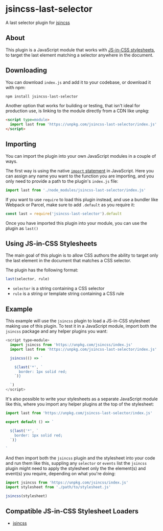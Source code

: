 # jsincss-last-selector

A last selector plugin for [jsincss](https://github.com/tomhodgins/jsincss)

## About

This plugin is a JavaScript module that works with [JS-in-CSS stylesheets](https://responsive.style/theory/what-is-a-jic-stylesheet.html), to target the last element matching a selector anywhere in the  document.

## Downloading

You can download `index.js` and add it to your codebase, or download it with npm:

```bash
npm install jsincss-last-selector
```

Another option that works for building or testing, that isn't ideal for production use, is linking to the module directly from a CDN like unpkg:

```html
<script type=module>
  import last from 'https://unpkg.com/jsincss-last-selector/index.js'
</script>
```

## Importing

You can import the plugin into your own JavaScript modules in a couple of ways.

The first way is using the native [`import` statement](https://developer.mozilla.org/en-US/docs/Web/JavaScript/Reference/Statements/import) in JavaScript. Here you can assign any name you want to the function you are importing, and you only need to provide a path to the plugin's `index.js` file:

```js
import last from './node_modules/jsincss-last-selector/index.js'
```

If you want to use `require` to load this plugin instead, and use a bundler like Webpack or Parcel, make sure to add `.default` as you require it:

```js
const last = require('jsincss-last-selector').default
```

Once you have imported this plugin into your module, you can use the plugin as `last()`

## Using JS-in-CSS Stylesheets

The main goal of this plugin is to allow CSS authors the ability to target only the last element in the document that matches a CSS selector.

The plugin has the following format:

```js
last(selector, rule)
```

- `selector` is a string containing a CSS selector
- `rule` is a string or template string containing a CSS rule

## Example

This example will use the `jsincss` plugin to load a JS-in-CSS stylesheet making use of this plugin. To test it in a JavaScript module, import both the `jsincss` package and any helper plugins you want:

```js
<script type=module>
  import jsincss from 'https://unpkg.com/jsincss/index.js'
  import last from 'https://unpkg.com/jsincss-last-selector/index.js'

  jsincss(() => `

    ${last('*', `
      border: 1px solid red;
    `)}

  `)
</script>
```

It's also possible to write your stylesheets as a separate JavaScript module like this, where you import any helper plugins at the top of the stylesheet:

```js
import last from 'https://unpkg.com/jsincss-last-selector/index.js'

export default () => `

  ${last('*', `
    border: 1px solid red;
  `)}

`
```

And then import both the `jsincss` plugin and the stylesheet into your code and run them like this, suppling any `selector` or `events` list the `jsincss` plugin might need to apply the stylesheet only the the element(s) and event(s) you require, depending on what you're doing:

```js
import jsincss from 'https://unpkg.com/jsincss/index.js'
import stylesheet from './path/to/stylesheet.js'

jsincss(stylesheet)
```

## Compatible JS-in-CSS Stylesheet Loaders

- [jsincss](https://github.com/tomhodgins/jsincss)